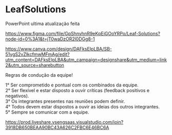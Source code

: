 # LeafSolutions

PowerPoint ultima atualização feita

https://www.figma.com/file/GpShnvhnR9eKpEiGOoYRPo/Leaf-Solutions?node-id=0%3A1&t=jT0waDzOR2l0DGg8-1

https://www.canva.com/design/DAFksEIpLBA/SB-51ygS2vZlkcfmwMFmAg/edit?utm_content=DAFksEIpLBA&utm_campaign=designshare&utm_medium=link2&utm_source=sharebutton


Regras de condução da equipe!

1° Ser comprometido e pontual com os combinados da equipe. <br>
2° Ser flexível e estar disposto a ouvir críticas (feedback positivos e negativos).<br>
3° Os integrantes presentes nas reuniões podem definir.<br>
4° Todos devem estar dispostos a ouvir as ideias dos outros integrantes.<br>
5° Sempre se comunicar com a equipe.<br>

https://prod.liveshare.vsengsaas.visualstudio.com/join?3918DB650BEAA90BC43A626C2FBC6E46BC6A
